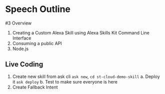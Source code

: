 # Speech Outline

#3 Overview
1. Creating a Custom Alexa Skill using Alexa Skills Kit Command Line Interface
2. Consuming a public API
3. Node.js

## Live Coding
1. Create new skill from ask cli `ask new`, `cd st-cloud-demo-skill` 
a. Deploy it `ask deploy`
b. Test to make sure everyone is here
2. Create Fallback Intent